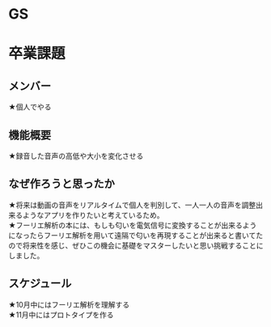# GS
<h1>卒業課題</h1> 
<h2>メンバー</h2> 
★個人でやる 
<h2>機能概要</h2> 
★録音した音声の高低や大小を変化させる 
<h2>なぜ作ろうと思ったか</h2> 
★将来は動画の音声をリアルタイムで個人を判別して、一人一人の音声を調整出来るようなアプリを作りたいと考えているため。<br>
★フーリエ解析の本には、もしも匂いを電気信号に変換することが出来るようになったらフーリエ解析を用いて遠隔で匂いを再現することが出来ると書いてたので将来性を感じ、ぜひこの機会に基礎をマスターしたいと思い挑戦することにしました。 
<h2>スケジュール</h2> 
★10月中にはフーリエ解析を理解する<br>
★11月中にはプロトタイプを作る 
